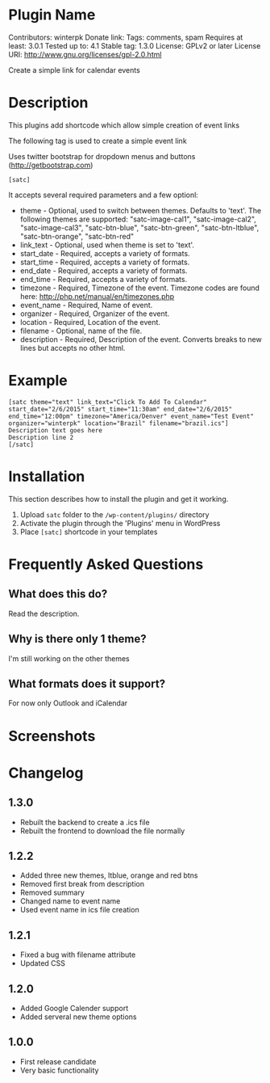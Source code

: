 # Plugin Name
Contributors: winterpk
Donate link:
Tags: comments, spam
Requires at least: 3.0.1
Tested up to: 4.1
Stable tag: 1.3.0
License: GPLv2 or later
License URI: http://www.gnu.org/licenses/gpl-2.0.html

Create a simple link for calendar events 

# Description 

This plugins add shortcode which allow simple creation of event links

The following tag is used to create a simple event link

Uses twitter bootstrap for dropdown menus and buttons (http://getbootstrap.com)

`[satc]`

It accepts several required parameters and a few optionl:

*	theme 				- Optional, used to switch between themes. Defaults to 'text'.  The following themes are supported: 
							"satc-image-cal1", "satc-image-cal2", "satc-image-cal3", "satc-btn-blue", "satc-btn-green", "satc-btn-ltblue", "satc-btn-orange", "satc-btn-red"
*	link_text 			- Optional, used when theme is set to 'text'.
*	start_date 			- Required, accepts a variety of formats.
*	start_time			- Required, accepts a variety of formats.
*	end_date			- Required, accepts a variety of formats.
*	end_time			- Required, accepts a variety of formats.
*	timezone			- Required, Timezone of the event. Timezone codes are found here: http://php.net/manual/en/timezones.php
*	event_name			- Required, Name of event.
*	organizer			- Required, Organizer of the event.
*	location			- Required, Location of the event.
*	filename			- Optional, name of the file.
*	description 		- Required, Description of the event. Converts breaks to new lines but accepts no other html.
 
# Example

	[satc theme="text" link_text="Click To Add To Calendar" start_date="2/6/2015" start_time="11:30am" end_date="2/6/2015" end_time="12:00pm" timezone="America/Denver" event_name="Test Event" organizer="winterpk" location="Brazil" filename="brazil.ics"]
	Description text goes here
	Description line 2
	[/satc]

# Installation

This section describes how to install the plugin and get it working.

1. Upload `satc` folder to the `/wp-content/plugins/` directory
2. Activate the plugin through the 'Plugins' menu in WordPress
2. Place `[satc]` shortcode in your templates

# Frequently Asked Questions 

## What does this do? 

Read the description.
 
## Why is there only 1 theme?

I'm still working on the other themes

## What formats does it support?

For now only Outlook and iCalendar

# Screenshots


# Changelog 

## 1.3.0

* Rebuilt the backend to create a .ics file
* Rebuilt the frontend to download the file normally

## 1.2.2

* Added three new themes, ltblue, orange and red btns
* Removed first break from description
* Removed summary
* Changed name to event name
* Used event name in ics file creation

## 1.2.1

* Fixed a bug with filename attribute
* Updated CSS

## 1.2.0
* Added Google Calender support
* Added serveral new theme options

## 1.0.0
* First release candidate
* Very basic functionality
